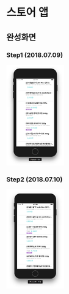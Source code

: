 # 스토어 앱

## 완성화면

### Step1 (2018.07.09)
<img src="./screenshot/step1.png" width="30%">

### Step2 (2018.07.10)
<img src="./screenshot/step2.png" width="30%">
